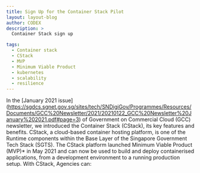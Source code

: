 ```yaml
---
title: Sign Up for the Container Stack Pilot
layout: layout-blog
author: CODEX
description: >
  Container Stack sign up

tags:
  - Container stack
  - CStack
  - MVP
  - Minimum Viable Product
  - kubernetes
  - scalability
  - resilience
---
```


In the [January 2021 issue] (https://sgdcs.sgnet.gov.sg/sites/tech/SNDigiGov/Programmes/Resources/Documents/GCC%20Newsletter/2021/20210122_GCC%20Newsletter%20January%202021.pdf#page=3) of Government on Commercial Cloud (GCC) newsletter, we introduced the Container Stack (CStack), its key features and benefits. CStack, a cloud-based container hosting platform, is one of the Runtime components within the Base Layer of the Singapore Government Tech Stack (SGTS). The CStack platform launched Minimum Viable Product (MVP)* in May 2021 and can now be used to build and deploy containerised applications, from a development environment to a running production setup. With CStack, Agencies can:
